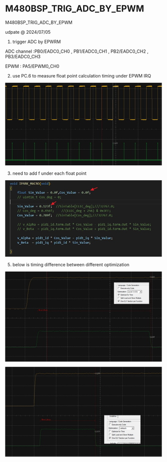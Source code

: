 # M480BSP_TRIG_ADC_BY_EPWM
 M480BSP_TRIG_ADC_BY_EPWM


udpate @ 2024/07/05

1. trigger ADC by EPWRM 

ADC channel :PB0/EADC0_CH0 , PB1/EADC0_CH1 , PB2/EADC0_CH2 , PB3/EADC0_CH3

EPWM : PA5/EPWM0_CH0

2. use PC.6 to measure float point calculation timing under EPWM IRQ


![image](https://github.com/released/M480BSP_TRIG_ADC_BY_EPWM/blob/main/scope_EPWM_ADC_GPIO_Toggle.jpg)



3. need to add f under each float point


![image](https://github.com/released/M480BSP_TRIG_ADC_BY_EPWM/blob/main/float.jpg)


5. below is timing difference between different optimization 


![image](https://github.com/released/M480BSP_TRIG_ADC_BY_EPWM/blob/main/detail1.jpg)


![image](https://github.com/released/M480BSP_TRIG_ADC_BY_EPWM/blob/main/detail2.jpg)


